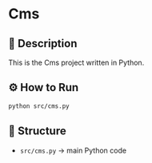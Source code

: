 # Cms

## 📌 Description
This is the Cms project written in Python.

## ⚙️ How to Run
```bash
python src/cms.py
```

## 📂 Structure
- `src/cms.py` → main Python code

